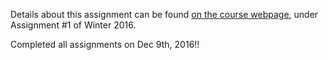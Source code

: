 Details about this assignment can be found [on the course webpage](http://cs231n.github.io/), under Assignment #1 of Winter 2016.

Completed all assignments on Dec 9th, 2016!!
